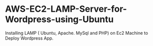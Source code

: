 # AWS-EC2-LAMP-Server-for-Wordpress-using-Ubuntu
Installing LAMP ( Ubuntu, Apache. MySql and PHP) on Ec2 Machine to Deploy Wordpress App.
